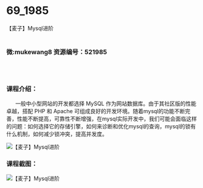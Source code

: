 # 69_1985
【麦子】Mysql进阶
<br/></br>
<h3>微:mukewang8 资源编号：521985</h3>
<br/></br>
<h3>课程介绍：</h3>
<div class="para">&nbsp;&nbsp;&nbsp;&nbsp;&nbsp; 一般中小型网站的开发都选择 MySQL 作为网站数据库。由于其社区版的性能卓越，搭配 PHP 和 Apache 可组成良好的开发环境。随着mysql的功能不断完善，性能不断提高，可靠性不断增强，在mysql实际开发中，我们可能会面临这样的问题：如何选择它的存储引擎，如何来诊断和优化mysql的查询，mysql的锁有什么机制，如何减少锁冲突，提高并发度。</div>
<p><img src="https://www.ko996.com/wp-content/uploads/img/2018/04/2-18.png" alt="【麦子】Mysql进阶"></p>
<div class="info-desc">
<h3>课程截图：</h3>
<p><img src="https://www.ko996.com/wp-content/uploads/img/2018/04/3-20.png" alt="【麦子】Mysql进阶"></p>


			
</div>
